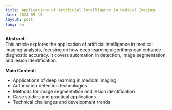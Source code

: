 ```yaml
---
title: Applications of Artificial Intelligence in Medical Imaging
date: 2024-09-13
layout: post
lang: en
---
```


**Abstract**:  
This article explores the application of artificial intelligence in medical imaging analysis, focusing on how deep learning algorithms can enhance diagnostic accuracy. It covers automation in detection, image segmentation, and lesion identification.

**Main Content**:
- Applications of deep learning in medical imaging
- Automation detection technologies
- Methods for image segmentation and lesion identification
- Case studies and practical applications
- Technical challenges and development trends
